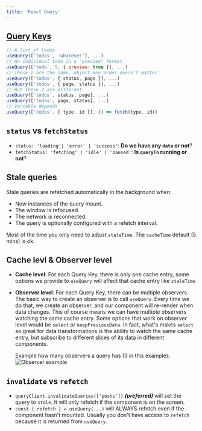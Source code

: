```yaml
---
title: 'React Query'
---
```


## [Query Keys](https://tanstack.com/query/v4/docs/guides/query-keys)

```js
// A list of todos
useQuery(['todos', 'whatever'], ...)
// An individual todo in a "preview" format
useQuery(['todo', 5, { preview: true }], ...)
// These 2 are the same, object key order doesn't matter
useQuery(['todos', { status, page }], ...)
useQuery(['todos', { page, status }], ...)
// But These 2 are different
useQuery(['todos', status, page], ...)
useQuery(['todos', page, status], ...)
// Variable depends
useQuery(['todos', { type, id }], () => fetch(type, id))
```

## `status` vs `fetchStatus`

- `status: 'loading'| 'error' | 'success'`: **Do we have any `data` or not**?
- `fetchStatus: 'fetching' | 'idle' | 'paused'`: **Is `queryFn` running or not**?

## Stale queries

Stale queries are refetched automatically in the background when:

- New instances of the query mount.
- The window is refocused.
- The network is reconnected.
- The query is optionally configured with a refetch interval.

Most of the time you only need to adjust `staleTime`. The `cacheTime` default (5 mins) is ok.

## Cache levl & Observer level

- **Cache level**: For each Query Key, there is only one cache entry, some options we provide to `useQuery` will affect that cache entry like `staleTime`
- **Observer level**: For each Query Key, there can be multiple observers. The basic way to create an observer is to call `useQuery`. Every time we do that, we create an observer, and our component will re-render when data changes. This of course means we can have multiple observers watching the same cache entry. Some options that work on observer level would be `select` or `keepPreviousData`. In fact, what's makes `select` so great for data transformations is the ability to watch the same cache entry, but subscribe to different slices of its data in different components.

  Example how many observers a query has (3 in this example):
  ![Observer example](https://d33wubrfki0l68.cloudfront.net/923bb92064234bd61bdb46e651fc769ddac738fe/f2711/blog/static/986ddce4accc50a039147674f2ece7c1/9bf66/observers.png)

## `invalidate` vs `refetch`

- `queryClient.invalidateQueries(['posts'])` **_(preferred)_** will set the query to `stale`. It will only refetch if the component is on the screen.
- `const { refetch } = useQuery(...)` will ALWAYS refetch even if the component hasn't mounted. Usually you don't have access to `refetch` because it is returned from `useQuery`.

